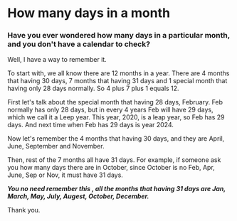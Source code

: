 # How many days in a month

### Have you ever wondered how many days in a particular month, and you don't have a calendar to check?

Well, I have a way to remember it.

To start with, we all know there are 12 months in a year. There are 4 months that having 30 days, 7 months that having 31 days and 1 special month that having only 28 days normally. So 4 plus 7 plus 1 equals 12.

First let's talk about the special month that having 28 days, February. Feb normally has only 28 days, but in every 4 years Feb will have 29 days, which we call it a Leep year. This year, 2020, is a leap year, so Feb has 29 days. And next time when Feb has 29 days is year 2024.

Now let's remember the 4 months that having 30 days, and they are April, June, September and November.

Then, rest of the 7 months all have 31 days. For example, if someone ask you how many days there are in October, since October is no Feb, Apr, June, Sep or Nov, it must have 31 days.

***You no need remember this , all the months that having 31 days are Jan, March, May, July, Augest, October, December.***

Thank you.
